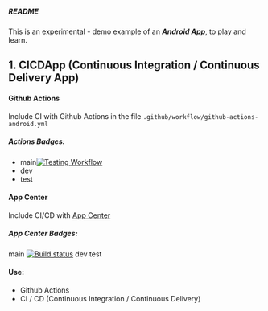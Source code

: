 ##### README

This is an experimental - demo example of an ***Android App***, to play and learn.


## 1. CICDApp (Continuous Integration / Continuous Delivery App)


#### Github Actions

Include CI with Github Actions in the file `.github/workflow/github-actions-android.yml`

##### Actions Badges:
- main[![Testing Workflow](https://github.com/bitlibitloque/CICDApp/actions/workflows/github-actions-android.yml/badge.svg)](https://github.com/bitlibitloque/CICDApp/actions/workflows/github-actions-android.yml)
- dev
- test

#### App Center

Include CI/CD with [App Center](https://appcenter.ms/)

##### App Center Badges:
main [![Build status](https://build.appcenter.ms/v0.1/apps/e8a616f9-882e-4daa-8eed-4eb4307099ea/branches/main/badge)](https://appcenter.ms)
dev
test


#### Use:

- Github Actions
- CI / CD (Continuous Integration / Continuous Delivery)



